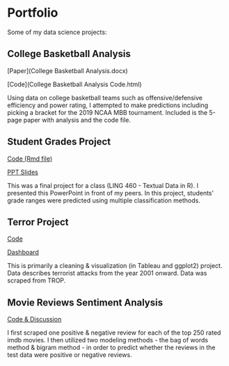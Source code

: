 # Portfolio
Some of my data science projects:

## College Basketball Analysis

[Paper](College Basketball Analysis.docx)

[Code](College Basketball Analysis Code.html)

Using data on college basketball teams such as offensive/defensive efficiency and power rating, I attempted to make predictions including picking a bracket for the 2019 NCAA MBB tournament. Included is the 5-page paper with analysis and the code file. 

## Student Grades Project 

[Code (Rmd file)](Student-Grades-Project-Code.Rmd)

[PPT Slides](Student-Grades-Project-Slides.pptx)

This was a final project for a class (LING 460 - Textual Data in R). I presented this PowerPoint in front of my peers. In this project, students' grade ranges were predicted using multiple classification methods.

## Terror Project
[Code](Terror-Project-Code.html)

[Dashboard](Terror-Project-Dashboard.png)

This is primarily a cleaning & visualization (in Tableau and ggplot2) project. Data describes terrorist attacks from the year 2001 onward. Data was scraped from TROP.

## Movie Reviews Sentiment Analysis

[Code & Discussion](reviews-sentiment-analysis.html)

I first scraped one positive & negative review for each of the top 250 rated imdb movies. I then utilized two modeling methods - the bag of words method & bigram method - in order to predict whether the reviews in the test data were positive or negative reviews. 


